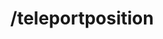 ---
command:
  added: Pre-0.2.7
  aliases:
  - tppos
  - tpos
  - tpcoords
  - tpp
  - tpc
  - teleportcoordinates
  - teleportpos
  - tpposition
  - tposition
  configuration: []
  description: Teleports you to a specific coordinate point.
  permissions:
  - rcmds.teleportposition
  supports: {}
  usage: /teleportposition [x] [y] [z] (world)
layout: command
title: /teleportposition
---